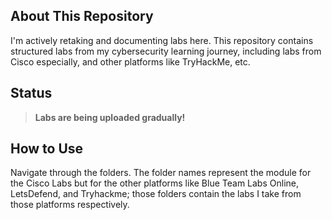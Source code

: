 ## About This Repository
I'm actively retaking and documenting labs here. This repository contains structured labs from my cybersecurity learning journey, including labs from Cisco especially, and other platforms like TryHackMe, etc.

## Status
> **Labs are being uploaded gradually!**

## How to Use
Navigate through the folders. The folder names represent the module for the Cisco Labs but for the other platforms like Blue Team Labs Online, LetsDefend, and Tryhackme; those folders contain the labs I take from those platforms respectively.



